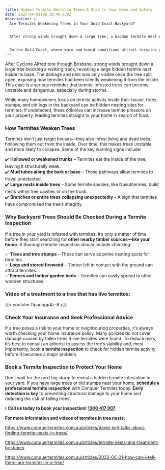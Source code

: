 ```yaml
---
title: Hidden Termite Nests in Trees—A Risk to Your Home and Safety
date: 2025-04-01T08:38:40.038Z
description: >-
  Are Termites Weakening Trees in Your Gold Coast Backyard? 


  After strong winds brought down a large tree, a hidden termite nest was found inside its base. This highlights how termites don’t just invade homes—they can also weaken trees and stumps, creating a serious risk for nearby properties, especially during storms. If left unchecked, these nests increase termite pressure on your home, making it more vulnerable to an infestation.


  On the Gold Coast, where warm and humid conditions attract termites year-round, regular termite inspections should include checking trees, stumps, and stored timber for signs of activity. If a tree near your home is compromised, it’s also worth reviewing your insurance policy, as many don’t cover damage from fallen trees if live termites were present.
---
```



After Cyclone Alfred tore through Brisbane, strong winds brought down a large tree blocking a walking track, revealing a large hidden termite nest inside its base. The damage and nest was only visible once the tree split open, exposing how termites had been silently weakening it from the inside. This case is a serious reminder that termite-infested trees can become unstable and dangerous, especially during storms.

While many homeowners focus on termite activity inside their house, trees, stumps, and old logs in the backyard can be hidden nesting sites for termites. If undetected, these colonies can increase termite pressure on your property, leading termites straight to your home in search of food.

### **How Termites Weaken Trees**

Termites don’t just target houses—they also infest living and dead trees, hollowing them out from the inside. Over time, this makes trees unstable and more likely to collapse. Some of the key warning signs include:

✔️ **Hollowed or weakened trunks** – Termites eat the inside of the tree, leaving it structurally weak.\
✔️ **Mud tubes along the bark or base** – These pathways allow termites to travel undetected.\
✔️ **Large nests inside trees** – Some termite species, like Nasutitermes, build nests within tree cavities or on the trunk.\
✔️ **Branches or entire trees collapsing unexpectedly** – A sign that termites have compromised the tree’s integrity.

### **Why Backyard Trees Should Be Checked During a Termite Inspection**

If a tree in your yard is infested with termites, it’s only a matter of time before they start searching for **other nearby timber sources—like your home**. A thorough termite inspection should include checking:

✅ **Trees and tree stumps** – These can serve as prime nesting spots for termites.\
✅ **Logs and stored firewood** – Timber left in contact with the ground can attract termites.\
✅ **Fences and timber garden beds** – Termites can easily spread to other wooden structures.

### **Video of a treatment to a tree that has live termites:** 

{{< youtube Opucopp4z-8 >}}



### **Check Your Insurance and Seek Professional Advice**

If a tree poses a risk to your home or neighbouring properties, it’s always worth checking your home insurance policy. Many policies do not cover damage caused by fallen trees if live termites were found. To reduce risks, it’s best to consult an arborist to assess the tree’s stability and, most importantly, book a **termite inspection** to check for hidden termite activity before it becomes a major problem.



### **Book a Termite Inspection to Protect Your Home**

Don’t wait for the next big storm to reveal a hidden termite infestation in your yard. If you have large trees or old stumps near your home, **schedule a professional termite inspection** with Conquer Termites today. **Early detection is key** to preventing structural damage to your home and reducing the risk of falling trees.

📞 **Call us today to book your inspection! [1300 417 007](tel:1300417007)**

**For more information and videos of termites in tree nests:** 

<https://www.conquertermites.com.au/articles/david-bell-talks-about-finding-termite-nests-in-trees/>

<https://www.conquertermites.com.au/articles/termite-nests-and-treatment-brisbane/>

<https://www.conquertermites.com.au/articles/2023-06-01-how-can-i-tell-there-are-termites-in-a-tree/>